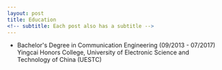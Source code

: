```yaml
---
layout: post
title: Education
<!-- subtitle: Each post also has a subtitle -->
---
```


* Bachelor's Degree in Communication Engineering (09/2013 - 07/2017)    
Yingcai Honors College, University of Electronic Science and Technology of China (UESTC)
